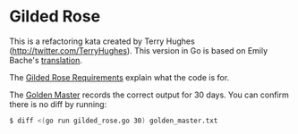 # Gilded Rose

This is a refactoring kata created by Terry Hughes (http://twitter.com/TerryHughes). This version in Go is based on
Emily Bache's [translation](https://github.com/emilybache/GildedRose-Refactoring-Kata/tree/master/go).

The [Gilded Rose Requirements](https://github.com/jamesjoshuahill/gildedrose/blob/master/requirements.txt) explain what
the code is for.

The [Golden Master](https://github.com/jamesjoshuahill/gildedrose/blob/master/golden_master.txt) records the correct
output for 30 days. You can confirm there is no diff by running:

```bash
$ diff <(go run gilded_rose.go 30) golden_master.txt
```

